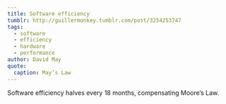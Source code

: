 ```yaml
---
title: Software efficiency
tumblr: http://guillermonkey.tumblr.com/post/3254253747
tags:
  - software
  - efficiency
  - hardware
  - performance
author: David May
quote:
  caption: May’s Law
---
```


Software efficiency halves every 18 months, compensating Moore’s Law.
